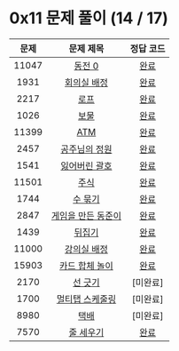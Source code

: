 # 0x11 문제 풀이 (14 / 17)

| 문제 | 문제 제목 | 정답 코드 |
| :--: | :--: | :--: |
| 11047 | [동전 0](https://www.acmicpc.net/problem/11047) | [완료](./solutions/11047.cpp) |
| 1931 | [회의실 배정](https://www.acmicpc.net/problem/1931) | [완료](./solutions/1931.cpp) |
| 2217 | [로프](https://www.acmicpc.net/problem/2217) | [완료](./solutions/2217.cpp) |
| 1026 | [보물](https://www.acmicpc.net/problem/1026) | [완료](./solutions/1026.cpp) |
| 11399 | [ATM](https://www.acmicpc.net/problem/11399) | [완료](./solutions/11399.cpp) |
| 2457 | [공주님의 정원](https://www.acmicpc.net/problem/2457) | [완료](./solutions/2457.cpp) |
| 1541 | [잃어버린 괄호](https://www.acmicpc.net/problem/1541) | [완료](./solutions/1541.cpp) |
| 11501 | [주식](https://www.acmicpc.net/problem/11501) | [완료](./solutions/11501.cpp) |
| 1744 | [수 묶기](https://www.acmicpc.net/problem/1744) | [완료](./solutions/1744.cpp) |
| 2847 | [게임을 만든 동준이](https://www.acmicpc.net/problem/2847) | [완료](./solutions/2847.cpp) |
| 1439 | [뒤집기](https://www.acmicpc.net/problem/1439) | [완료](./solutions/1439.cpp) |
| 11000 | [강의실 배정](https://www.acmicpc.net/problem/11000) | [완료](./solutions/11000.cpp) |
| 15903 | [카드 합체 놀이](https://www.acmicpc.net/problem/15903) | [완료](./solutions/15903.cpp) |
| 2170 | [선 긋기](https://www.acmicpc.net/problem/2170) | [미완료] |
| 1700 | [멀티탭 스케줄링](https://www.acmicpc.net/problem/1700) | [미완료] |
| 8980 | [택배](https://www.acmicpc.net/problem/8980) | [미완료] |
| 7570 | [줄 세우기](https://www.acmicpc.net/problem/7570) | [완료](./solutions/7570.cpp) |
